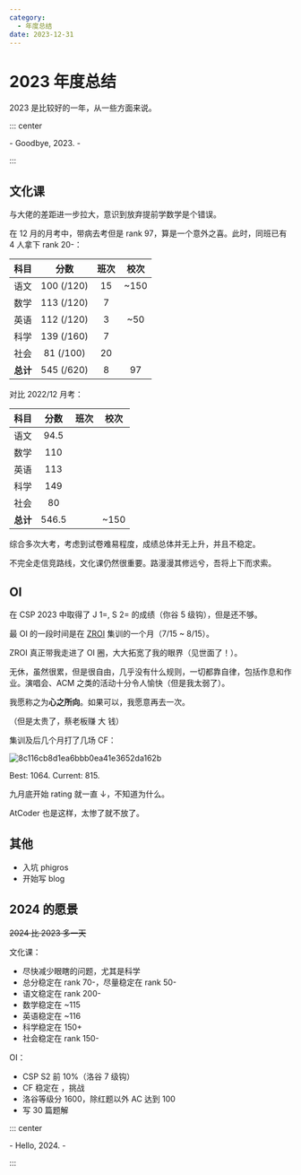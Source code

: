 ```yaml
---
category:
  - 年度总结
date: 2023-12-31
---
```


# 2023 年度总结

2023 是比较好的一年，从一些方面来说。

<!-- more -->

::: center

\- Goodbye, 2023. -

:::

## 文化课

与大佬的差距进一步拉大，意识到放弃提前学数学是个错误。

在 12 月的月考中，带病去考但是 rank 97，算是一个意外之喜。此时，同班已有 4 人拿下 rank 20-：

| 科目 | 分数 | 班次 | 校次 |
| :---: | :---: | :---: | :---: |
| 语文 | 100 (/120) | 15 | ~150 |
| 数学 | 113 (/120) | 7 | |
| 英语 | 112 (/120) | 3 | ~50 |
| 科学 | 139 (/160) | 7 | |
| 社会 | 81 (/100) | 20 | |
| **总计** | 545 (/620) | 8 | 97 |

对比 2022/12 月考：

| 科目 | 分数 | 班次 | 校次 |
| :---: | :---: | :---: | :---: |
| 语文 | 94.5 | | |
| 数学 | 110 | | |
| 英语 | 113 | | |
| 科学 | 149 | | |
| 社会 | 80 | | |
| **总计** | 546.5 | | ~150 |

综合多次大考，考虑到试卷难易程度，成绩总体并无上升，并且不稳定。

不完全走信竞路线，文化课仍然很重要。路漫漫其修远兮，吾将上下而求索。

## OI

在 CSP 2023 中取得了 J 1=, S 2= 的成绩（你谷 5 级钩），但是还不够。

最 OI 的一段时间是在 [ZROI](http://zhengruioi.com/) 集训的一个月（7/15 ~ 8/15）。

ZROI 真正带我走进了 OI 圈，大大拓宽了我的眼界（见世面了！）。

无休，虽然很累，但是很自由，几乎没有什么规则，一切都靠自律，包括作息和作业。演唱会、ACM 之类的活动十分令人愉快（但是我太弱了）。

我愿称之为**心之所向**。如果可以，我愿意再去一次。

（但是太贵了，蔡老板赚 <a title="黑">大</a> 钱）

集训及后几个月打了几场 CF：

![8c116cb8d1ea6bbb0ea41e3652da162b](https://github.com/community/community/assets/145281501/ab71b420-671a-4161-9787-3f132eb32fa6)

Best: 1064. Current: 815.

九月底开始 rating 就一直 ↓，不知道为什么。

AtCoder 也是这样，太惨了就不放了。

## 其他

- 入坑 phigros
- 开始写 blog

## 2024 的愿景

~~2024 比 2023 多一天~~

文化课：

- 尽快减少眼瞎的问题，尤其是科学
- 总分稳定在 rank 70-，尽量稳定在 rank 50-
- 语文稳定在 rank 200-
- 数学稳定在 ~115
- 英语稳定在 ~116
- 科学稳定在 150+
- 社会稳定在 rank 150-

OI：

- CSP S2 前 10%（洛谷 7 级钩）
- CF 稳定在 <codeforces-rank rank='pupil' />，挑战 <codeforces-rank rank='specialist' />
- 洛谷等级分 1600，除红题以外 AC 达到 100
- 写 30 篇题解

::: center

\- Hello, 2024. -

:::
